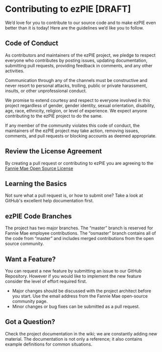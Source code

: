 # Contributing to ezPIE [DRAFT]
We’d love for you to contribute to our source code and to make ezPIE even better than it is today!  Here are the guidelines we’d like you to follow.

## Code of Conduct
As contributors and maintainers of the ezPIE project, we pledge to respect everyone who contributes by posting issues, updating documentation, submitting pull requests, providing feedback in comments, and any other activities.

Communication through any of the channels must be constructive and never resort to personal attacks, trolling, public or private harassment, insults, or other unprofessional conduct.

We promise to extend courtesy and respect to everyone involved in this project regardless of gender, gender identity, sexual orientation, disability, age, race, ethnicity, religion, or level of experience. We expect anyone contributing to the ezPIE project to do the same.

If any member of the community violates this code of conduct, the maintainers of the ezPIE project may take action, removing issues, comments, and pull requests or blocking accounts as deemed appropriate.

## Review the License Agreement
By creating a pull request or contributing to ezPIE you are agreeing to the [Fannie Mae Open Source License](../LICENSE.md)
## Learning the Basics
Not sure what a pull request is, or how to submit one? Take a look at GitHub's excellent help documentation first.

## ezPIE Code Branches
The project has two major branches.  The “master” branch is reserved for Fannie Mae employee contributions.  The “osmaster” branch contains all of the code from “master” and includes merged contributions from the open source community.  

## Want a Feature?
You can request a new feature by submitting an issue to our GitHub Repository.  However if you would like to implement the new feature consider the level of effort required first.
* Major changes should be discussed with the project architect before you start.  Use the email address from the Fannie Mae open-source community page. 
* Minor changes or bug fixes can be submitted as a pull request.

## Got a Question?
Check the project documentation in the wiki; we are constantly adding new material.  The documentation is not only a reference; it also contains example definitions for common situations.
